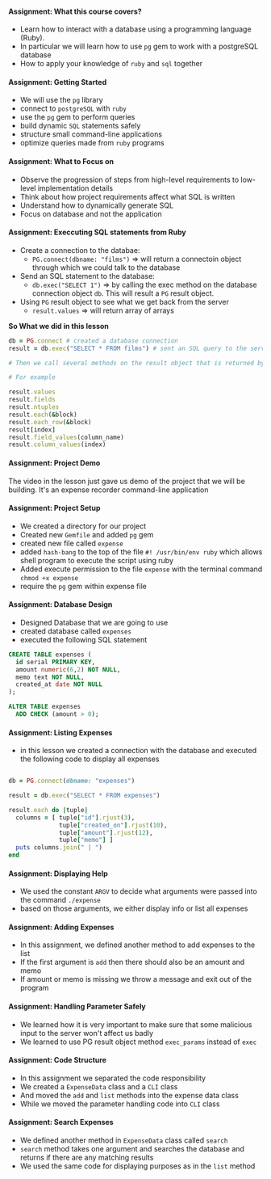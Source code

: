 <!-- Notes from Lesson 1 of course 185 -->

#### Assignment: What this course covers?

- Learn how to interact with a database using a programming language (Ruby).
- In particular we will learn how to use `pg` gem to work with a postgreSQL database
- How to apply your knowledge of `ruby` and `sql` together

#### Assignment: Getting Started

- We will use the `pg` library
- connect to `postgreSQL` with `ruby`
- use the `pg` gem to perform queries
- build dynamic `SQL` statements safely
- structure small command-line applications
- optimize queries made from `ruby` programs

#### Assignment: What to Focus on

- Observe the progression of steps from high-level requirements to low-level implementation details
- Think about how project requirements affect what SQL is written
- Understand how to dynamically generate SQL
- Focus on database and not the application

#### Assignment: Execcuting SQL statements from Ruby

- Create a connection to the databae:
  - `PG.connect(dbname: "films")` => will return a connectoin object through which we could talk to the database
- Send an SQL statement to the database:
  - `db.exec("SELECT 1")` => by calling the exec method on the database connection object `db`. This will result a `PG` result object.
- Using `PG` result object to see what we get back from the server
  - `result.values` => will return array of arrays

**So What we did in this lesson**

```ruby
db = PG.connect # created a database connection
result = db.exec("SELECT * FROM films") # sent an SQL query to the server

# Then we call several methods on the result object that is returned by the method call `exec`

# For example

result.values
result.fields
result.ntuples
result.each(&block)
result.each_row(&block)
result[index]
result.field_values(column_name)
result.column_values(index)

```
#### Assignment: Project Demo

The video in the lesson just gave us demo of the project that we will be building. It's an expense recorder command-line application

#### Assignment: Project Setup

- We created a directory for our project
- Created new `Gemfile` and added `pg` gem
- created new file called `expense`
- added `hash-bang` to the top of the file `#! /usr/bin/env ruby` which allows shell program to execute the script using ruby
- Added execute permission to the file `expense` with the terminal command `chmod +x expense`
- require the `pg` gem within expense file

#### Assignment: Database Design

- Designed Database that we are going to use
- created database called `expenses`
- executed the following SQL statement

```SQL
CREATE TABLE expenses (
  id serial PRIMARY KEY,
  amount numeric(6,2) NOT NULL,
  memo text NOT NULL,
  created_at date NOT NULL
);

ALTER TABLE expenses
  ADD CHECK (amount > 0);
```
#### Assignment: Listing Expenses

- in this lesson we created a connection with the database and executed the following code to display all expenses
```ruby

db = PG.connect(dbname: "expenses")

result = db.exec("SELECT * FROM expenses")

result.each do |tuple|
  columns = [ tuple["id"].rjust(3),
              tuple["created_on"].rjust(10),
              tuple["amount"].rjust(12),
              tuple["memo"] ]
  puts columns.join(" | ")
end

```

#### Assignment: Displaying Help

- We used the constant `ARGV` to decide what arguments were passed into the command `./expense`
- based on those arguments, we either display info or list all expenses

#### Assignment: Adding Expenses

- In this assignment, we defined another method to add expenses to the list
- If the first argument is `add` then there should also be an amount and memo
- If amount or memo is missing we throw a message and exit out of the program

#### Assignment: Handling Parameter Safely

- We learned how it is very important to make sure that some malicious input to the server won't affect us badly
- We learned to use PG result object method `exec_params` instead of `exec`

#### Assignment: Code Structure

- In this assignment we separated the code responsibility
- We created a `ExpenseData` class and a `CLI` class
- And moved the `add` and `list` methods into the expense data class
- While we moved the parameter handling code into `CLI` class

#### Assignment: Search Expenses

- We defined another method in `ExpenseData` class called `search`
- `search` method takes one argument and searches the database and returns if there are any matching results
- We used the same code for displaying purposes as in the `list` method


















